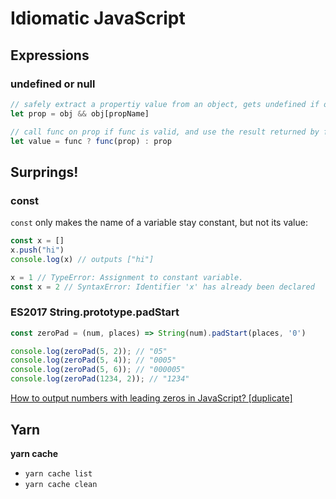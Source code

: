 # Idiomatic JavaScript

## Expressions

### undefined or null

```js
// safely extract a propertiy value from an object, gets undefined if obj is not valid or obj has no propname
let prop = obj && obj[propName]
```

```js
// call func on prop if func is valid, and use the result returned by func as the value. Otherwise just use prop as the value.
let value = func ? func(prop) : prop
```

## Surprings!

### const

`const` only makes the name of a variable stay constant, but not its value:

```js
const x = []
x.push("hi")
console.log(x) // outputs ["hi"]

x = 1 // TypeError: Assignment to constant variable.
const x = 2 // SyntaxError: Identifier 'x' has already been declared
```

### ES2017 String.prototype.padStart

```js
const zeroPad = (num, places) => String(num).padStart(places, '0')

console.log(zeroPad(5, 2)); // "05"
console.log(zeroPad(5, 4)); // "0005"
console.log(zeroPad(5, 6)); // "000005"
console.log(zeroPad(1234, 2)); // "1234"
```

[How to output numbers with leading zeros in JavaScript? [duplicate]](https://stackoverflow.com/questions/2998784/how-to-output-numbers-with-leading-zeros-in-javascript)

## Yarn

**yarn cache**

* `yarn cache list`
* `yarn cache clean`

